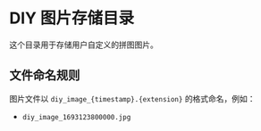 # DIY 图片存储目录

这个目录用于存储用户自定义的拼图图片。

## 文件命名规则

图片文件以 `diy_image_{timestamp}.{extension}` 的格式命名，例如：
- `diy_image_1693123800000.jpg`